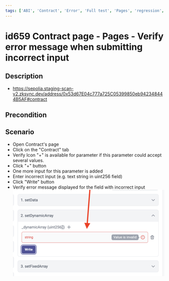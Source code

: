 ```yaml
---
tags: ['ABI', 'Contract', 'Error', 'Full test', 'Pages', 'regression', 'Active']
---
```


# id659 Contract page - Pages - Verify error message when submitting incorrect input

## Description
  - https://sepolia.staging-scan-v2.zksync.dev/address/0x53d67E04c777a725C05399850eb942348444B5AF#contract

## Precondition


## Scenario
- Open Contract's page
- Click on the "Contract" tab
- Verify Icon "+" is available for parameter if this parameter could accept several values.
- Click "+" button
- One more input for this parameter is added
- Enter incorrect input (e.g. text string in uint256 field)
- Click "Write" button
- Verify error message displayed for the field with incorrect input
  ![Screenshot](../../../../static/img/Pages/Contracts/id659_1.png)